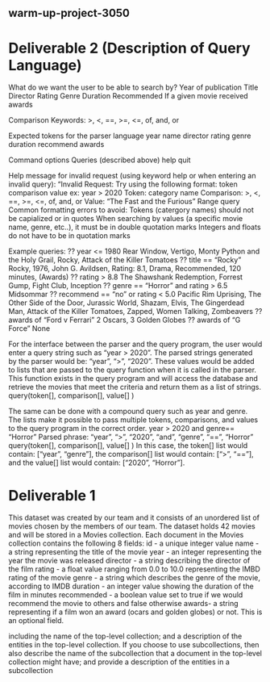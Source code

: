 ## warm-up-project-3050
# Deliverable 2 (Description of Query Language)
What do we want the user to be able to search by?
Year of publication
Title
Director
Rating
Genre
Duration
Recommended
If a given movie received awards

Comparison Keywords: >, <, ==, >=, <=, of, and, or

Expected tokens for the parser language
year
name
director
rating
genre
duration
recommend
awards

Command options
Queries (described above)
help
quit

Help message for invalid request (using keyword help or when entering an invalid query):
“Invalid Request: 
Try using the following format: token comparison value ex: year > 2020
Token: category name
Comparison:  >, <, ==, >=, <=, of, and, or
Value:  “The Fast and the Furious”
Range query
Common formatting errors to avoid: 
Tokens (catergory names) should not be capialized or in quotes 
When searching by values (a specific movie name, genre, etc..), it must be in double quotation marks 
Integers and floats do not have to be in quotation marks 


Example queries:
?? year <= 1980
Rear Window, Vertigo, Monty Python and the Holy Grail, Rocky, Attack of the Killer Tomatoes
?? title == “Rocky”
Rocky, 1976, John G. Avildsen, Rating: 8.1, Drama, Recommended, 120 minutes, (Awards)
?? rating > 8.8
The Shawshank Redemption, Forrest Gump, Fight Club, Inception
?? genre == “Horror” and rating > 6.5
Midsommar
?? recommend == “no” or rating < 5.0
Pacific Rim Uprising, The Other Side of the Door, Jurassic World, Shazam, Elvis, The Gingerdead Man, Attack of the Killer Tomatoes, Zapped, Women Talking, Zombeavers
?? awards of “Ford v Ferrari”
2 Oscars, 3 Golden Globes
?? awards of “G Force”
None

For the interface between the parser and the query program, the user would enter a query string such as “year > 2020”. The parsed strings generated by the parser would be: “year”, “>”, “2020”. These values would be added to lists that are passed to the query function when it is called in the parser. This function exists in the query program and will access the database and retrieve the movies that meet the criteria and return them as a list of strings.
query(token[], comparison[], value[] )

The same can be done with a compound query such as year and genre. The lists make it possible to pass multiple tokens, comparisons, and values to the query program in the correct order.
year > 2020 and genre== “Horror”
Parsed phrase: “year”, “>”, “2020”, “and”, “genre”, “==”, “Horror”
query(token[], comparison[], value[] )
In this case, the token[] list would contain: [“year”, “genre”], the comparison[] list would contain: [“>”, “==”], and the value[] list would contain: [“2020”, “Horror”].

# Deliverable 1
This dataset was created by our team and it consists of an unordered list of movies chosen by the members of our team. The dataset holds 42 movies and will be stored in a Movies collection. Each document in the Movies collection contains the following 8 fields:
id - a unique integer value
name - a string representing the title of the movie
year - an integer representing the year the movie was released
director - a string describing the director of the film
rating - a float value ranging from 0.0 to 10.0 representing the IMBD rating of the movie
genre - a string which describes the genre of the movie, according to IMDB
duration - an integer value showing the duration of the film in minutes
recommended - a boolean value set to true if we would recommend the movie to others and false otherwise
awards- a string representing if a film won an award (ocars and golden globes) or not. This is an optional field.

including the name of the top-level collection; and a description of the entities in the top-level collection. If you choose to use subcollections, then also describe the name of the subcollection that a document in the top-level collection might have; and provide a description of the entities in a subcollection
